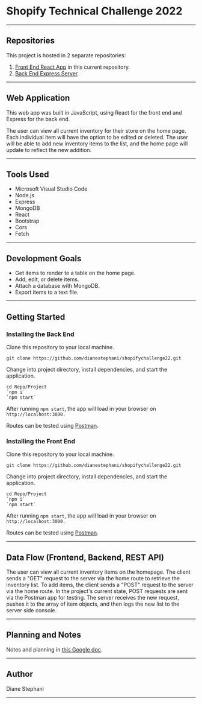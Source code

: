 # Shopify Technical Challenge 2022

---------------------------------

## Repositories

This project is hosted in 2 separate repositories:

1. [Front End React App](https://github.com/dianestephani/shopifychallenge22) in this current repository.
1. [Back End Express Server](https://github.com/dianestephani/shopifyserver22).

---------------------------------

## Web Application

This web app was built in JavaScript, using React for the front end and Express for the back end.

The user can view all current inventory for their store on the home page. Each individual item will have the option to be edited or deleted. The user will be able to add new inventory items to the list, and the home page will update to reflect the new addition.

---------------------------------

## Tools Used

- Microsoft Visual Studio Code
- Node.js
- Express
- MongoDB
- React
- Bootstrap
- Cors
- Fetch

---------------------------------

## Development Goals

- Get items to render to a table on the home page.
- Add, edit, or delete items.
- Attach a database with MongoDB.
- Export items to a text file.

---------------------------------

## Getting Started

### Installing the Back End

Clone this repository to your local machine.

```
git clone https://github.com/dianestephani/shopifychallenge22.git
```

Change into project directory, install dependencies, and start the application. 

```
cd Repo/Project
`npm i`
`npm start`
```

After running `npm start`, the app will load in your browser on `http://localhost:3000.`

Routes can be tested using [Postman](https://www.postman.com/downloads/).

### Installing the Front End

Clone this repository to your local machine.

```
git clone https://github.com/dianestephani/shopifychallenge22.git
```

Change into project directory, install dependencies, and start the application. 

```
cd Repo/Project
`npm i`
`npm start`
```

After running `npm start`, the app will load in your browser on `http://localhost:3000.`

Routes can be tested using [Postman](https://www.postman.com/downloads/).


---------------------------------


## Data Flow (Frontend, Backend, REST API)

The user can view all current inventory items on the homepage. The client sends a "GET" request to the server via the home route to retrieve the inventory list. To add items, the client sends a "POST" request to the server via the home route. In the project's current state, POST requests are sent via the Postman app for testing. The server receives the new request, pushes it to the array of item objects, and then logs the new list to the server side console.

---------------------------

## Planning and Notes

Notes and planning in [this Google doc](https://docs.google.com/document/d/12DohMgeECUnxudz1T8rH96Bfnlujsv_mIhT8dBnTqhc/edit?usp=sharing).

---------------------------

## Author

Diane Stephani

------------------------------
